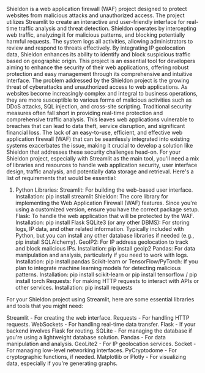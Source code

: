 Shieldon is a web application firewall (WAF) project designed to protect websites from malicious attacks and unauthorized access. The project utilizes Streamlit to create an interactive and user-friendly interface for real-time traffic analysis and threat detection. Shieldon operates by intercepting web traffic, analyzing it for malicious patterns, and blocking potentially harmful requests. The system logs all activities, allowing administrators to review and respond to threats effectively. By integrating IP geolocation data, Shieldon enhances its ability to identify and block suspicious traffic based on geographic origin. This project is an essential tool for developers aiming to enhance the security of their web applications, offering robust protection and easy management through its comprehensive and intuitive interface. 
The problem addressed by the Shieldon project is the growing threat of cyberattacks and unauthorized access to web applications. As websites become increasingly complex and integral to business operations, they are more susceptible to various forms of malicious activities such as DDoS attacks, SQL injection, and cross-site scripting. Traditional security measures often fall short in providing real-time protection and comprehensive traffic analysis. This leaves web applications vulnerable to breaches that can lead to data theft, service disruption, and significant financial loss. The lack of an easy-to-use, efficient, and effective web application firewall (WAF) that can be seamlessly integrated into existing systems exacerbates the issue, making it crucial to develop a solution like Shieldon that addresses these security challenges head-on.
For your Shieldon project, especially with Streamlit as the main tool, you'll need a mix of libraries and resources to handle web application security, user interface design, traffic analysis, and potentially data storage and retrieval. Here's a list of requirements that would be essential:

1. Python Libraries:
Streamlit: For building the web-based user interface.
Installation: pip install streamlit
Shieldon: The core library for implementing the Web Application Firewall (WAF) features.
Since you're using a customized version, ensure you have the correct package setup.
Flask: To handle the web application that will be protected by the WAF.
Installation: pip install Flask
SQLite3 (or any other DBMS): For storing logs, IP data, and other related information.
Typically included with Python, but you can install any other database libraries if needed (e.g., pip install SQLAlchemy).
GeoIP2: For IP address geolocation to track and block malicious IPs.
Installation: pip install geoip2
Pandas: For data manipulation and analysis, particularly if you need to work with logs.
Installation: pip install pandas
Scikit-learn or TensorFlow/PyTorch: If you plan to integrate machine learning models for detecting malicious patterns.
Installation: pip install scikit-learn or pip install tensorflow / pip install torch
Requests: For making HTTP requests to interact with APIs or other services.
Installation: pip install requests

For your Shieldon project using Streamlit, here are some essential libraries and tools that you might need:

Streamlit - For creating the web interface.
Requests - For handling HTTP requests.
WebSockets - For handling real-time data transfer.
Flask - If your backend involves Flask for routing.
SQLite - For managing the database if you're using a lightweight database solution.
Pandas - For data manipulation and analysis.
GeoLite2 - For IP geolocation services.
Socket - For managing low-level networking interfaces.
PyCryptodome - For cryptographic functions, if needed.
Matplotlib or Plotly - For visualizing data, especially if you're generating graphs.
